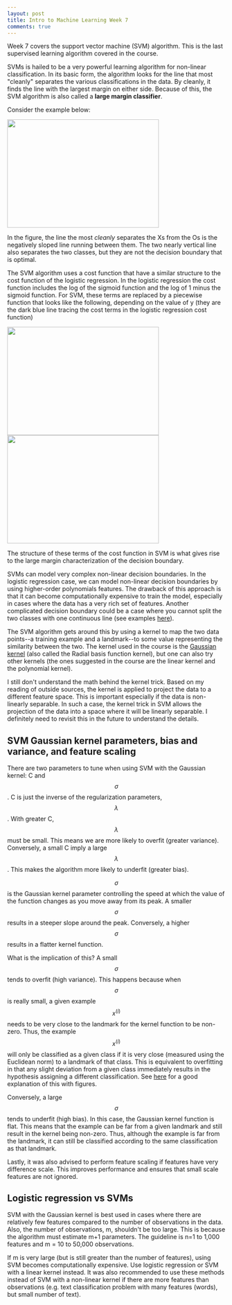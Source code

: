 ```yaml
---
layout: post
title: Intro to Machine Learning Week 7
comments: true
---
```


Week 7 covers the support vector machine (SVM) algorithm. This is the last supervised learning algorithm covered in the course.

<!--excerpt-->

SVMs is hailed to be a very powerful learning algorithm for non-linear classification. In its basic form, the algorithm looks for the line that most "cleanly" separates the various classifications in the data. By cleanly, it finds the line with the largest margin on either side. Because of this, the SVM algorithm is also called a **large margin classifier**.

Consider the example below:

<a href="{{site.url}}/img/wk7_8.png">
<img src="{{site.url}}/img/wk7_8.png" width="350" height="250"/>
</a>

In the figure, the line the most *cleanly* separates the Xs from the Os is the negatively sloped line running between them. The two nearly vertical line also separates the two classes, but they are not the decision boundary that is optimal.

The SVM algorithm uses a cost function that have a similar structure to the cost function of the logistic regression. In the logistic regression the cost function includes the log of the sigmoid function and the log of 1 minus the sigmoid function. For SVM, these terms are replaced by a piecewise function that looks like the following, depending on the value of y (they are the dark blue line tracing the cost terms in the logistic regression cost function)

<a href="{{site.url}}/img/wk7_2.png">
<img src="{{site.url}}/img/wk7_2.png" width="350" height="250"/>
</a>

<a href="{{site.url}}/img/wk7_3.png">
<img src="{{site.url}}/img/wk7_3.png" width="350" height="250"/>
</a>

The structure of these terms of the cost function in SVM is what gives rise to the large margin characterization of the decision boundary.

SVMs can model very complex non-linear decision boundaries. In the logistic regression case, we can model non-linear decision boundaries by using higher-order polynomials features. The drawback of this approach is that it can become computationally expensive to train the model, especially in cases where the data has a very rich set of features. Another complicated decision boundary could be a case where you cannot split the two classes with one continuous line (see examples [here](http://haohanw.blogspot.ca/2014/03/ml-how-sigma-matters-in-svm-rbf-kernel.html)).

The SVM algorithm gets around this by using a kernel to map the two data points--a training example and a landmark--to some value representing the similarity between the two. The kernel used in the course is the [Gaussian kernel](https://en.wikipedia.org/wiki/Radial_basis_function_kernel) (also called the Radial basis function kernel), but one can also try other kernels (the ones suggested in the course are the linear kernel and the polynomial kernel).

I still don't understand the math behind the kernel trick. Based on my reading of outside sources, the kernel is applied to project the data to a different feature space. This is important especially if the data is non-linearly separable. In such a case, the kernel trick in SVM allows the projection of the data into a space where it will be linearly separable. I definitely need to revisit this in the future to understand the details.

## SVM Gaussian kernel parameters, bias and variance, and feature scaling

There are two parameters to tune when using SVM with the Gaussian kernel: C and $$\sigma$$. C is just the inverse of the regularization parameters, $$\lambda$$. With greater C, $$\lambda$$ must be small. This means we are more likely to overfit (greater variance). Conversely, a small C imply a large $$\lambda$$. This makes the algorithm more likely to underfit (greater bias).

$$\sigma$$ is the Gaussian kernel parameter controlling the speed at which the value of the function changes as you move away from its peak. A smaller $$\sigma$$ results in a steeper slope around the peak. Conversely, a higher $$\sigma$$ results in a flatter kernel function.

What is the implication of this? A small $$\sigma$$ tends to overfit (high variance). This happens because when $$\sigma$$ is really small, a given example $$x^{(i)}$$ needs to be very close to the landmark for the kernel function to be non-zero. Thus, the example $$x^{(i)}$$ will only be classified as a given class if it is very close (measured using the Euclidean norm) to a landmark of that class. This is equivalent to overfitting in that any slight deviation from a given class immediately results in the hypothesis assigning a different classification. See [here](http://haohanw.blogspot.ca/2014/03/ml-how-sigma-matters-in-svm-rbf-kernel.html) for a good explanation of this with figures.

Conversely, a large $$\sigma$$ tends to underfit (high bias). In this case, the Gaussian kernel function is flat. This means that the example can be far from a given landmark and still result in the kernel being non-zero. Thus, although the example is far from the landmark, it can still be classified according to the same classification as that landmark.

Lastly, it was also advised to perform feature scaling if features have very difference scale. This improves performance and ensures that small scale features are not ignored.

## Logistic regression vs SVMs

SVM with the Gaussian kernel is best used in cases where there are relatively few features compared to the number of observations in the data. Also, the number of observations, m, shouldn't be too large. This is because the algorithm must estimate m+1 parameters. The guideline is n=1 to 1,000 features and m = 10 to 50,000 observations.

If m is very large (but is still greater than the number of features), using SVM becomes computationally expensive. Use logistic regression or SVM with a linear kernel instead. It was also recommended to use these methods instead of SVM with a non-linear kernel if there are more features than observations (e.g. text classification problem with many features (words), but small number of text).
